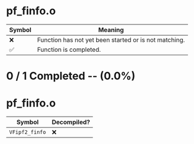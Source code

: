 # pf_finfo.o
| Symbol | Meaning 
| ------------- | ------------- 
| :x: | Function has not yet been started or is not matching. 
| :white_check_mark: | Function is completed. 


# 0 / 1 Completed -- (0.0%)
# pf_finfo.o
| Symbol | Decompiled? |
| ------------- | ------------- |
| `VFipf2_finfo` | :x: |
